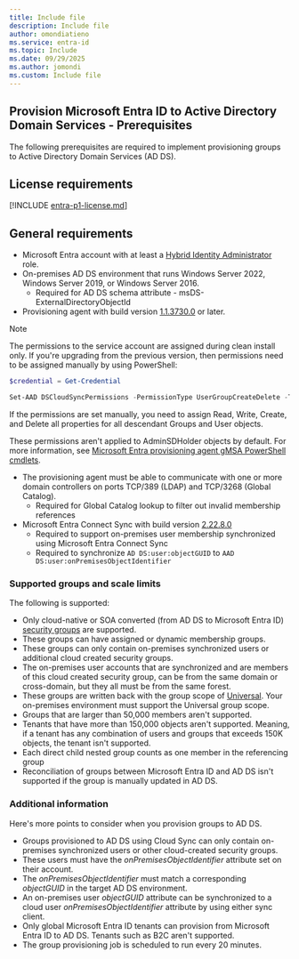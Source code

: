 ```yaml
---
title: Include file
description: Include file
author: omondiatieno
ms.service: entra-id
ms.topic: Include
ms.date: 09/29/2025
ms.author: jomondi
ms.custom: Include file
---
```



## Provision Microsoft Entra ID to Active Directory Domain Services - Prerequisites
The following prerequisites are required to implement provisioning groups to Active Directory Domain Services (AD DS).

## License requirements
[!INCLUDE [entra-p1-license.md](~/includes/entra-p1-license.md)]

## General requirements

 - Microsoft Entra account with at least a [Hybrid Identity Administrator](../../role-based-access-control/permissions-reference.md#hybrid-identity-administrator) role.
 - On-premises AD DS environment that runs Windows Server 2022, Windows Server 2019, or Windows Server 2016. 
   - Required for AD DS schema attribute - msDS-ExternalDirectoryObjectId 
 - Provisioning agent with build version [1.1.3730.0](../cloud-sync/reference-version-history.md#1113730) or later.

 > [!NOTE]
 > The permissions to the service account are assigned during clean install only. If you're upgrading from the previous version, then permissions need to be assigned manually by using PowerShell: 
 > 
 > ```powershell
 > $credential = Get-Credential  
 >
 > Set-AAD DSCloudSyncPermissions -PermissionType UserGroupCreateDelete -TargetDomain "FQDN of domain" -EACredential $credential
 > ```
 >If the permissions are set manually, you need to assign Read, Write, Create, and Delete all properties for all descendant Groups and User objects. 
 >
 >These permissions aren't applied to AdminSDHolder objects by default. For more information, see [Microsoft Entra provisioning agent gMSA PowerShell cmdlets](../cloud-sync/how-to-gmsa-cmdlets.md#grant-permissions-to-a-specific-domain). 

 - The provisioning agent must be able to communicate with one or more domain controllers on ports TCP/389 (LDAP) and TCP/3268 (Global Catalog).
     - Required for Global Catalog lookup to filter out invalid membership references
 - Microsoft Entra Connect Sync with build version [2.22.8.0](../connect/reference-connect-version-history.md#2280)
     - Required to support on-premises user membership synchronized using Microsoft Entra Connect Sync
     - Required to synchronize `AD DS:user:objectGUID` to `AAD DS:user:onPremisesObjectIdentifier`

### Supported groups and scale limits
The following is supported:
  - Only cloud-native or SOA converted (from AD DS to Microsoft Entra ID) [security groups](../../../fundamentals/concept-learn-about-groups.md#group-types) are supported.
  - These groups can have assigned or dynamic membership groups.
  - These groups can only contain on-premises synchronized users or additional cloud created security groups.
  - The on-premises user accounts that are synchronized and are members of this cloud created security group, can be from the same domain or cross-domain, but they all must be from the same forest.
  - These groups are written back with the group scope of [Universal](/windows-server/identity/ad-ds/manage/understand-security-groups#group-scope). Your on-premises environment must support the Universal group scope.
  - Groups that are larger than 50,000 members aren't supported.
  - Tenants that have more than 150,000 objects aren't supported. Meaning, if a tenant has any combination of users and groups that exceeds 150K objects, the tenant isn't supported.
  - Each direct child nested group counts as one member in the referencing group
  - Reconciliation of groups between Microsoft Entra ID and AD DS isn't supported if the group is manually updated in AD DS.

### Additional information
Here's more points to consider when you provision groups to AD DS.

- Groups provisioned to AD DS using Cloud Sync can only contain on-premises synchronized users or other cloud-created security groups.
- These users must have the *onPremisesObjectIdentifier* attribute set on their account.
- The *onPremisesObjectIdentifier* must match a corresponding *objectGUID* in the target AD DS environment. 
- An on-premises user *objectGUID* attribute can be synchronized to a cloud user *onPremisesObjectIdentifier* attribute by using either sync client.
- Only global Microsoft Entra ID tenants can provision from Microsoft Entra ID to AD DS. Tenants such as B2C aren't supported.
- The group provisioning job is scheduled to run every 20 minutes.

